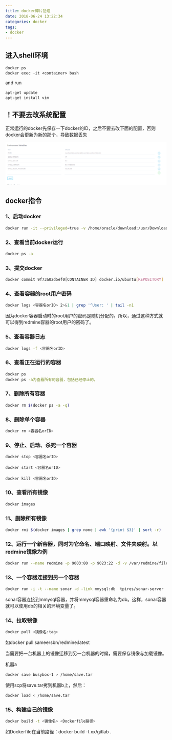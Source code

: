 ```yaml
---
title: docker碎片拾遗
date: 2018-06-24 13:22:34
categories: docker
tags:
- docker
---
```


## 进入shell环境

```
docker ps
docker exec -it <container> bash
```

and run

```
apt-get update
apt-get install vim
```

## ！不要去改系统配置

正常运行的docker先保存一下docker的ID，之后不要去改下面的配置，否则docker会更新为新的那个，导致数据丢失

![1529818594236](docker碎片拾遗/1529818594236.png)

## docker指令

### 1、启动docker
```bash
docker run -it --privileged=true -v /home/oracle/download:/usr/Downloads centos /bin/bash
```

### 2、查看当前docker运行
```bash
docker ps -a
```
### 3、提交docker
```bash
docker commit 9f73a02d5ef0[CONTAINER ID] docker.io/ubuntu[REPOSITORY]
```
### 4、查看容器的root用户密码
```bash
docker logs <容器名orID> 2>&1 | grep '^User: ' | tail -n1
```
因为docker容器启动时的root用户的密码是随机分配的。所以，通过这种方式就可以得到redmine容器的root用户的密码了。

### 5、查看容器日志
```bash
docker logs -f <容器名orID>
```
### 6、查看正在运行的容器
```bash
docker ps
docker ps -a为查看所有的容器，包括已经停止的。
```
### 7、删除所有容器
```bash
docker rm $(docker ps -a -q)
```
### 8、删除单个容器
```bash
docker rm <容器名orID>
```
### 9、停止、启动、杀死一个容器
```bash
docker stop <容器名orID>

docker start <容器名orID>

docker kill <容器名orID>
```
### 10、查看所有镜像
```bash
docker images
```
### 11、删除所有镜像
```bash
docker rmi $(docker images | grep none | awk '{print $3}' | sort -r)
```
### 12、运行一个新容器，同时为它命名、端口映射、文件夹映射。以redmine镜像为例
```bash
docker run --name redmine -p 9003:80 -p 9023:22 -d -v /var/redmine/files:/redmine/files -v   /var/redmine/mysql:/var/lib/mysql sameersbn/redmine
```
### 13、一个容器连接到另一个容器
```bash
docker run -i -t --name sonar -d -link mmysql:db  tpires/sonar-server
```
sonar容器连接到mmysql容器，并将mmysql容器重命名为db。这样，sonar容器就可以使用db的相关的环境变量了。

### 14、拉取镜像
```bash
docker pull <镜像名:tag>
```
如docker pull sameersbn/redmine:latest

当需要把一台机器上的镜像迁移到另一台机器的时候，需要保存镜像与加载镜像。

机器a
```bash
docker save busybox-1 > /home/save.tar
```
使用scp将save.tar拷到机器b上，然后：
```bash
docker load < /home/save.tar
```
### 15、构建自己的镜像
```bash
docker build -t <镜像名> <Dockerfile路径>
```
如Dockerfile在当前路径：docker build -t xx/gitlab .